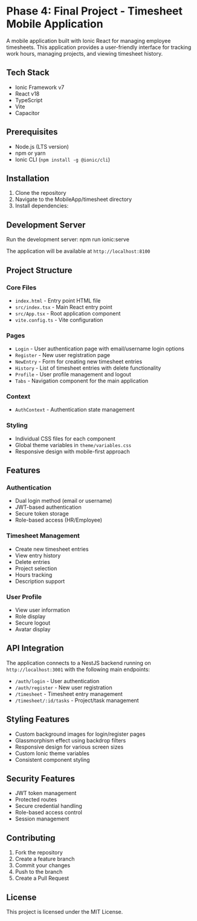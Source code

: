 # Phase 4: Final Project - Timesheet Mobile Application

A mobile application built with Ionic React for managing employee timesheets. This application provides a user-friendly interface for tracking work hours, managing projects, and viewing timesheet history.

## Tech Stack

- Ionic Framework v7
- React v18
- TypeScript
- Vite
- Capacitor

## Prerequisites

- Node.js (LTS version)
- npm or yarn
- Ionic CLI (`npm install -g @ionic/cli`)

## Installation

1. Clone the repository
2. Navigate to the MobileApp/timesheet directory
3. Install dependencies: 


## Development Server

Run the development server: npm run ionic:serve

The application will be available at `http://localhost:8100`


## Project Structure

### Core Files
- `index.html` - Entry point HTML file
- `src/index.tsx` - Main React entry point
- `src/App.tsx` - Root application component
- `vite.config.ts` - Vite configuration

### Pages
- `Login` - User authentication page with email/username login options
- `Register` - New user registration page
- `NewEntry` - Form for creating new timesheet entries
- `History` - List of timesheet entries with delete functionality
- `Profile` - User profile management and logout
- `Tabs` - Navigation component for the main application

### Context
- `AuthContext` - Authentication state management

### Styling
- Individual CSS files for each component
- Global theme variables in `theme/variables.css`
- Responsive design with mobile-first approach

## Features

### Authentication
- Dual login method (email or username)
- JWT-based authentication
- Secure token storage
- Role-based access (HR/Employee)

### Timesheet Management
- Create new timesheet entries
- View entry history
- Delete entries
- Project selection
- Hours tracking
- Description support

### User Profile
- View user information
- Role display
- Secure logout
- Avatar display

## API Integration

The application connects to a NestJS backend running on `http://localhost:3001` with the following main endpoints:

- `/auth/login` - User authentication
- `/auth/register` - New user registration
- `/timesheet` - Timesheet entry management
- `/timesheet/:id/tasks` - Project/task management

## Styling Features

- Custom background images for login/register pages
- Glassmorphism effect using backdrop filters
- Responsive design for various screen sizes
- Custom Ionic theme variables
- Consistent component styling

## Security Features

- JWT token management
- Protected routes
- Secure credential handling
- Role-based access control
- Session management

## Contributing

1. Fork the repository
2. Create a feature branch
3. Commit your changes
4. Push to the branch
5. Create a Pull Request

## License

This project is licensed under the MIT License.